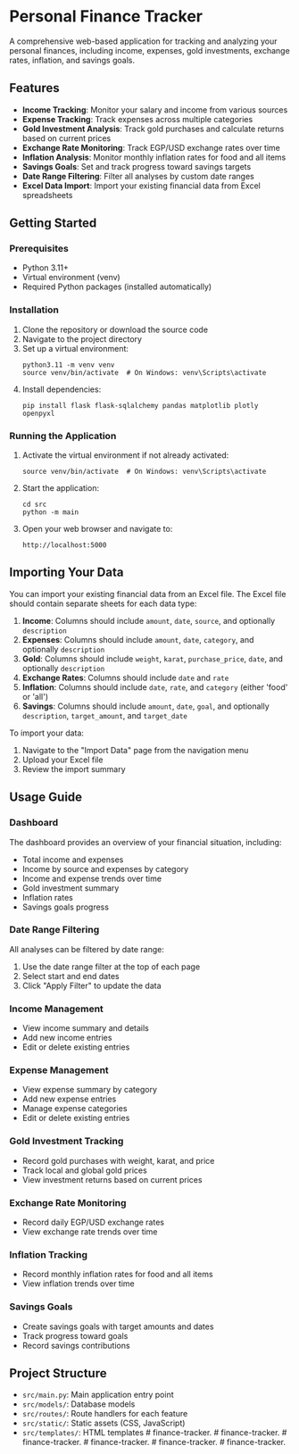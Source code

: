 # Personal Finance Tracker

A comprehensive web-based application for tracking and analyzing your personal finances, including income, expenses, gold investments, exchange rates, inflation, and savings goals.

## Features

- **Income Tracking**: Monitor your salary and income from various sources
- **Expense Tracking**: Track expenses across multiple categories
- **Gold Investment Analysis**: Track gold purchases and calculate returns based on current prices
- **Exchange Rate Monitoring**: Track EGP/USD exchange rates over time
- **Inflation Analysis**: Monitor monthly inflation rates for food and all items
- **Savings Goals**: Set and track progress toward savings targets
- **Date Range Filtering**: Filter all analyses by custom date ranges
- **Excel Data Import**: Import your existing financial data from Excel spreadsheets

## Getting Started

### Prerequisites

- Python 3.11+
- Virtual environment (venv)
- Required Python packages (installed automatically)

### Installation

1. Clone the repository or download the source code
2. Navigate to the project directory
3. Set up a virtual environment:
   ```
   python3.11 -m venv venv
   source venv/bin/activate  # On Windows: venv\Scripts\activate
   ```
4. Install dependencies:
   ```
   pip install flask flask-sqlalchemy pandas matplotlib plotly openpyxl
   ```

### Running the Application

1. Activate the virtual environment if not already activated:
   ```
   source venv/bin/activate  # On Windows: venv\Scripts\activate
   ```
2. Start the application:
   ```
   cd src
   python -m main
   ```
3. Open your web browser and navigate to:
   ```
   http://localhost:5000
   ```

## Importing Your Data

You can import your existing financial data from an Excel file. The Excel file should contain separate sheets for each data type:

1. **Income**: Columns should include `amount`, `date`, `source`, and optionally `description`
2. **Expenses**: Columns should include `amount`, `date`, `category`, and optionally `description`
3. **Gold**: Columns should include `weight`, `karat`, `purchase_price`, `date`, and optionally `description`
4. **Exchange Rates**: Columns should include `date` and `rate`
5. **Inflation**: Columns should include `date`, `rate`, and `category` (either 'food' or 'all')
6. **Savings**: Columns should include `amount`, `date`, `goal`, and optionally `description`, `target_amount`, and `target_date`

To import your data:
1. Navigate to the "Import Data" page from the navigation menu
2. Upload your Excel file
3. Review the import summary

## Usage Guide

### Dashboard

The dashboard provides an overview of your financial situation, including:
- Total income and expenses
- Income by source and expenses by category
- Income and expense trends over time
- Gold investment summary
- Inflation rates
- Savings goals progress

### Date Range Filtering

All analyses can be filtered by date range:
1. Use the date range filter at the top of each page
2. Select start and end dates
3. Click "Apply Filter" to update the data

### Income Management

- View income summary and details
- Add new income entries
- Edit or delete existing entries

### Expense Management

- View expense summary by category
- Add new expense entries
- Manage expense categories
- Edit or delete existing entries

### Gold Investment Tracking

- Record gold purchases with weight, karat, and price
- Track local and global gold prices
- View investment returns based on current prices

### Exchange Rate Monitoring

- Record daily EGP/USD exchange rates
- View exchange rate trends over time

### Inflation Tracking

- Record monthly inflation rates for food and all items
- View inflation trends over time

### Savings Goals

- Create savings goals with target amounts and dates
- Track progress toward goals
- Record savings contributions

## Project Structure

- `src/main.py`: Main application entry point
- `src/models/`: Database models
- `src/routes/`: Route handlers for each feature
- `src/static/`: Static assets (CSS, JavaScript)
- `src/templates/`: HTML templates
#   f i n a n c e - t r a c k e r .  
 #   f i n a n c e - t r a c k e r .  
 #   f i n a n c e - t r a c k e r .  
 #   f i n a n c e - t r a c k e r .  
 #   f i n a n c e - t r a c k e r .  
 #   f i n a n c e - t r a c k e r .  
 